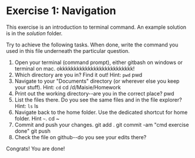 # Exercise 1: Navigation

This exercise is an introduction to terminal command.
An example solution is in the _solution_ folder.

Try to achieve the following tasks.  When done, write the command you
used in this file underneath the particular question.

1. Open your terminal (command prompt), either gitbash on windows or
   terminal on mac.
   okkkkkkkkkkkkkkkkkkkkkkkkkk!
2. Which directory are you in?  Find it out!  Hint: `pwd`
   pwd
3. Navigate to your "Documents" directory (or wherever else you keep
   your stuff).  Hint: `cd`
   cd /d/Maisie/Homework
4. Print out the working directory--are you in the correct place?
   pwd
5. List the files there.  Do you see the same files and in the file
   explorer?  Hint: `ls`
   ls
6. Navigate back to the home folder.  Use the dedicated shortcut for
   home folder.  Hint `~`.
   cd ~
7. Commit and push your changes.
   git add .
   git commit -am "cmd exercise done"
   git push
8. Check the file on github--do you see your edits there?

Congrats!  You are done!
